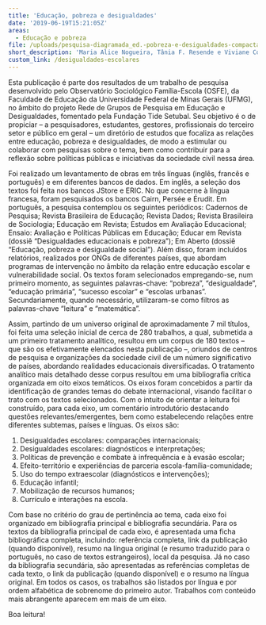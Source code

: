 ```yaml
---
title: 'Educação, pobreza e desigualdades'
date: '2019-06-19T15:21:05Z'
areas:
  - Educação e pobreza
file: /uploads/pesquisa-diagramada_ed.-pobreza-e-desigualdades-compactado.pdf
short_description: 'Maria Alice Nogueira, Tânia F. Resende e Viviane Coelho C. Ramos'
custom_link: /desigualdades-escolares
---
```

Esta publicação é parte dos resultados de um trabalho de pesquisa desenvolvido pelo Observatório Sociológico Família-Escola (OSFE), da Faculdade de Educação da Universidade Federal de Minas Gerais (UFMG), no âmbito do projeto Rede de Grupos de Pesquisa em Educação e Desigualdades, fomentado pela Fundação Tide Setubal. Seu objetivo é o de propiciar – a pesquisadores, estudantes, gestores, profissionais do terceiro setor e público em geral – um diretório de estudos que focaliza as relações entre educação, pobreza e desigualdades, de modo a estimular ou colaborar com pesquisas sobre o tema, bem como contribuir para a reflexão sobre políticas públicas e iniciativas da sociedade civil nessa área.

Foi realizado um levantamento de obras em três línguas (inglês, francês e português) e em diferentes bancos de dados. Em inglês, a seleção dos textos foi feita nos bancos JStore e ERIC. No que concerne à língua francesa, foram pesquisados os bancos Cairn, Persée e Érudit. Em português, a pesquisa contemplou os seguintes periódicos: Cadernos de Pesquisa; Revista Brasileira de Educação; Revista Dados; Revista Brasileira de Sociologia; Educação em Revista; Estudos em Avaliação Educacional; Ensaio: Avaliação e Políticas Públicas em Educação; Educar em Revista (dossiê “Desigualdades educacionais e pobreza”); Em Aberto (dossiê “Educação, pobreza e desigualdade social”). Além disso, foram incluídos relatórios, realizados por ONGs de diferentes países, que abordam programas de intervenção no âmbito da relação entre educação escolar e vulnerabilidade social. Os textos foram selecionados empregando-se, num primeiro momento, as seguintes palavras-chave: “pobreza”, “desigualdade”, “educação primária”, “sucesso escolar” e “escolas urbanas”. Secundariamente, quando necessário, utilizaram-se como filtros as palavras-chave “leitura” e “matemática”.

Assim, partindo de um universo original de aproximadamente 7 mil títulos, foi feita uma seleção inicial de cerca de 280 trabalhos, a qual, submetida a um primeiro tratamento analítico,  resultou em um corpus de 180 textos – que são os efetivamente elencados nesta publicação –, oriundos de centros de pesquisa e organizações da sociedade civil de um número significativo de países, abordando realidades educacionais diversificadas. O tratamento analítico mais detalhado desse corpus resultou em uma bibliografia crítica organizada em oito eixos temáticos.  Os eixos foram concebidos a partir da identificação de grandes temas do debate internacional, visando facilitar o trato com os textos selecionados. Com o intuito de orientar a leitura foi construído, para cada eixo, um comentário introdutório destacando questões relevantes/emergentes, bem como estabelecendo relações entre diferentes subtemas, países e línguas. Os eixos são:

1. Desigualdades escolares: comparações internacionais;
2. Desigualdades escolares: diagnósticos e interpretações;
3. Políticas de prevenção e combate à infrequência e à evasão escolar;
4. Efeito-território e experiências de parceria escola-família-comunidade;
5. Uso do tempo extraescolar (diagnósticos e intervenções);
6. Educação infantil;
7. Mobilização de recursos humanos;
8. Currículo e interações na escola.

Com base no critério do grau de pertinência ao tema, cada eixo foi organizado em bibliografia principal e bibliografia secundária. Para os textos da bibliografia principal de cada eixo, é apresentada uma ficha bibliográfica completa, incluindo: referência completa, link da publicação (quando disponível), resumo na língua original (e resumo traduzido para o português, no caso de textos estrangeiros), local da pesquisa. Já no caso da bibliografia secundária, são apresentadas as referências completas de cada texto, o link da publicação (quando disponível) e o resumo na língua original. Em todos os casos, os trabalhos são listados por língua e por ordem alfabética de sobrenome do primeiro autor. Trabalhos com conteúdo mais abrangente aparecem em mais de um eixo.

Boa leitura!
